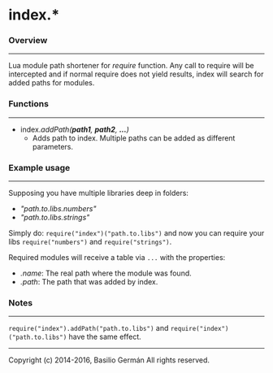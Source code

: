 # index.*
### Overview
---
Lua module path shortener for *require* function. Any call to require will be intercepted and if normal require does not yield results, index will search for added paths for modules.
### Functions
---
- index.*addPath(**path1**, **path2**, **...**)*
  - Adds path to index. Multiple paths can be added as different parameters.
### Example usage
---
Supposing you have multiple libraries deep in folders:
- *"path.to.libs.numbers"*
- *"path.to.libs.strings"*

Simply do: `require("index")("path.to.libs")` and now you can require your libs `require("numbers")` and `require("strings")`.

Required modules will receive a table via `...` with the properties:
- *.name*: The real path where the module was found.
- *.path*: The path that was added by index.

### Notes
---
`require("index").addPath("path.to.libs")` and `require("index")("path.to.libs")` have the same effect.

---
Copyright (c) 2014-2016, Basilio Germán
All rights reserved.